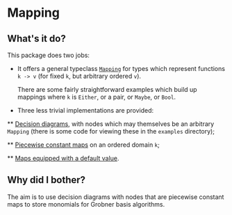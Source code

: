 # Mapping

## What's it do?

This package does two jobs:

* It offers a general typeclass [`Mapping`](src/Data/Mapping.hs) for
  types which represent functions `k -> v` (for fixed `k`, but
  arbitrary ordered `v`).

  There are some fairly straightforward examples which build up
  mappings where `k` is `Either`, or a pair, or `Maybe`, or `Bool`.

* Three less trivial implementations are provided:

** [Decision diagrams](src/Data/Mapping/Decision.hs), with nodes which
   may themselves be an arbitrary `Mapping` (there is some code for
   viewing these in the `examples` directory);

** [Piecewise constant maps](src/Data/Mapping/Piecewise.hs) on an
   ordered domain `k`;

** [Maps equipped with a default value](src/Data/Mapping/MapWithDefault.hs).


## Why did I bother?

The aim is to use decision diagrams with nodes that are piecewise
constant maps to store monomials for Grobner basis algorithms.

